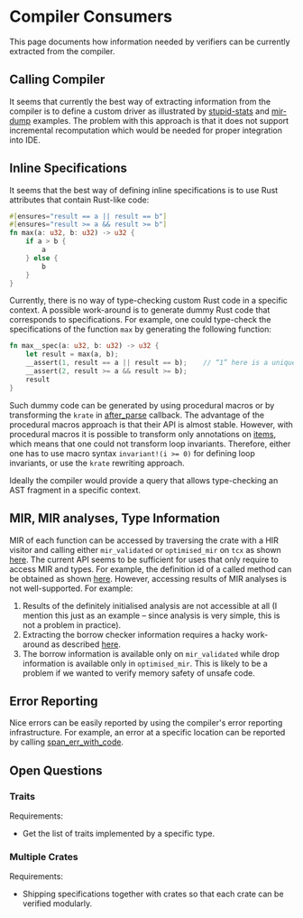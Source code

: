# Compiler Consumers

This page documents how information needed by verifiers can be currently
extracted from the compiler.

## Calling Compiler

It seems that currently the best way of extracting information from the
compiler is to define a custom driver as illustrated by
[stupid-stats](https://github.com/nrc/stupid-stats) and
[mir-dump](https://github.com/vakaras/mir-dump/) examples. The problem
with this approach is that it does not support incremental recomputation
which would be needed for proper integration into IDE.

## Inline Specifications

It seems that the best way of defining inline specifications is to use
Rust attributes that contain Rust-like code:

```rust
#[ensures="result == a || result == b"]
#[ensures="result >= a && result >= b"]
fn max(a: u32, b: u32) -> u32 {
    if a > b {
        a
    } else {
        b
    }
}
```

Currently, there is no way of type-checking custom Rust code in a
specific context. A possible work-around is to generate dummy Rust code
that corresponds to specifications. For example, one could type-check
the specifications of the function `max` by generating the following
function:
```rust
fn max__spec(a: u32, b: u32) -> u32 {
    let result = max(a, b);
    __assert(1, result == a || result == b);    // “1” here is a unique identifier of the assertion.
    __assert(2, result >= a && result >= b);
    result
}
```

Such dummy code can be generated by using procedural macros or by
transforming the `krate` in
[after_parse](https://github.com/vakaras/mir-dump/blob/892434c45311355e90a683f6df86d0984e16571a/src/driver.rs#L112)
callback. The advantage of the procedural macros approach is that their
API is almost stable. However, with procedural macros it is possible to
transform only annotations on
[items](https://doc.rust-lang.org/nightly/nightly-rustc/syntax/ast/enum.ItemKind.html),
which means that one could not transform loop invariants. Therefore,
either one has to use macro syntax `invariant!(i >= 0)` for defining
loop invariants, or use the `krate` rewriting approach.

Ideally the compiler would provide a query that allows type-checking an
AST fragment in a specific context.

## MIR, MIR analyses, Type Information

MIR of each function can be accessed by traversing the crate with a HIR
visitor and calling either `mir_validated` or `optimised_mir` on `tcx`
as shown
[here](https://github.com/vakaras/mir-dump/blob/892434c45311355e90a683f6df86d0984e16571a/src/mir_dumper.rs#L76).
The current API seems to be sufficient for uses that only require to
access MIR and types. For example, the definition id of a called method
can be obtained as shown
[here](https://github.com/vakaras/mir-dump/blob/89ba66d52d5bf28672b9b2aeca5899e72cdafabd/src/mir_dumper.rs#L216-L237).
However, accessing results of MIR analyses is not well-supported. For
example:

1.  Results of the definitely initialised analysis are not accessible at
    all (I mention this just as an example – since analysis is very
    simple, this is not a problem in practice).
2.  Extracting the borrow checker information requires a hacky
    work-around as described
    [here](https://github.com/rust-lang-nursery/wg-verification/issues/13).
3.  The borrow information is available only on `mir_validated` while
    drop information is available only in `optimised_mir`. This is
    likely to be a problem if we wanted to verify memory safety of
    unsafe code.

## Error Reporting

Nice errors can be easily reported by using the compiler's error
reporting infrastructure. For example, an error at a specific location
can be reported by calling
[span_err_with_code](https://doc.rust-lang.org/nightly/nightly-rustc/rustc/session/struct.Session.html#method.span_err_with_code).

## Open Questions

### Traits

Requirements:

+   Get the list of traits implemented by a specific type.

### Multiple Crates

Requirements:

+   Shipping specifications together with crates so that each crate can
    be verified modularly.
